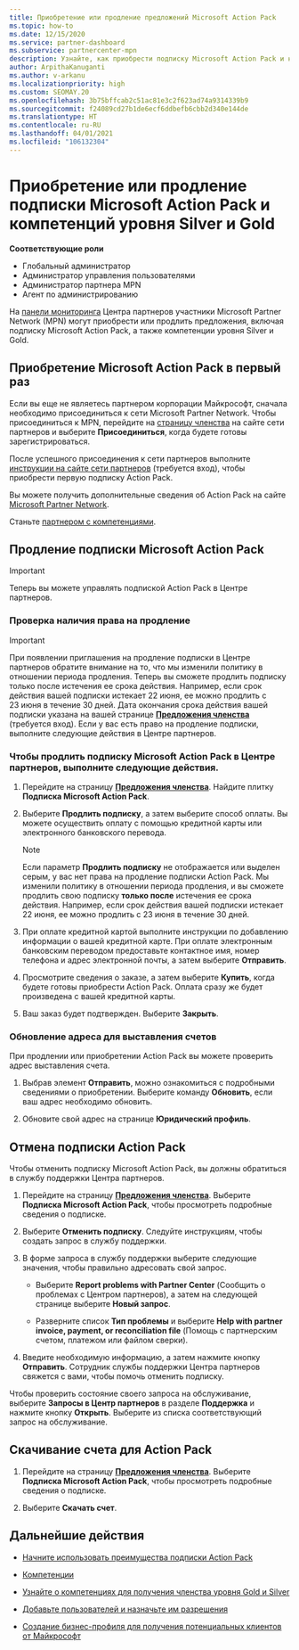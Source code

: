 ```yaml
---
title: Приобретение или продление предложений Microsoft Action Pack
ms.topic: how-to
ms.date: 12/15/2020
ms.service: partner-dashboard
ms.subservice: partnercenter-mpn
description: Узнайте, как приобрести подписку Microsoft Action Pack и начать использовать преимущества Action Pack. Также вы узнаете, как возобновить, отменить и просмотреть счет и выполнить многие другие действия.
author: ArpithaKanuganti
ms.author: v-arkanu
ms.localizationpriority: high
ms.custom: SEOMAY.20
ms.openlocfilehash: 3b75bffcab2c51ac81e3c2f623ad74a9314339b9
ms.sourcegitcommit: f24089cd27b1de6ecf6ddbefb6cbb2d340e144de
ms.translationtype: HT
ms.contentlocale: ru-RU
ms.lasthandoff: 04/01/2021
ms.locfileid: "106132304"
---
```

# <a name="buy-or-renew-a-microsoft-action-pack-subscription-or-silver-and-gold-competencies"></a>Приобретение или продление подписки Microsoft Action Pack и компетенций уровня Silver и Gold


**Соответствующие роли**

- Глобальный администратор
- Администратор управления пользователями
- Администратор партнера MPN
- Агент по администрированию


На [панели мониторинга](https://partner.microsoft.com/dashboard) Центра партнеров участники Microsoft Partner Network (MPN) могут приобрести или продлить предложения, включая подписку Microsoft Action Pack, а также компетенции уровня Silver и Gold.

## <a name="buy-microsoft-action-pack-for-the-first-time"></a>Приобретение Microsoft Action Pack в первый раз

Если вы еще не являетесь партнером корпорации Майкрософт, сначала необходимо присоединиться к сети Microsoft Partner Network. Чтобы присоединиться к MPN, перейдите на [страницу членства](https://partner.microsoft.com/membership) на сайте сети партнеров и выберите **Присоединиться**, когда будете готовы зарегистрироваться.

После успешного присоединения к сети партнеров выполните [инструкции на сайте сети партнеров](https://partner.microsoft.com/membership/action-pack) (требуется вход), чтобы приобрести первую подписку Action Pack. 

Вы можете получить дополнительные сведения об Action Pack на сайте [Microsoft Partner Network](https://partner.microsoft.com/membership/internal-use-software#simple-tab-content-3).

Станьте [партнером с компетенциями](https://partner.microsoft.com/membership/competencies). 

## <a name="renew-a-microsoft-action-pack-subscription"></a>Продление подписки Microsoft Action Pack

>[!IMPORTANT]
>Теперь вы можете управлять подпиской Action Pack в Центре партнеров.

### <a name="check-your-renewal-eligibility"></a>Проверка наличия права на продление

>[!IMPORTANT]
>При появлении приглашения на продление подписки в Центре партнеров обратите внимание на то, что мы изменили политику в отношении периода продления. Теперь вы сможете продлить подписку только после истечения ее срока действия. Например, если срок действия вашей подписки истекает 22 июня, ее можно продлить с 23 июня в течение 30 дней.
>Дата окончания срока действия вашей подписки указана на вашей странице [**Предложения членства**](https://partnercenter.microsoft.com/pcv/partnership/offers) (требуется вход). Если у вас есть право на продление подписки, выполните следующие действия в Центре партнеров.  

### <a name="to-renew-a-microsoft-action-pack-subscription-in-the-partner-center"></a>Чтобы продлить подписку Microsoft Action Pack в Центре партнеров, выполните следующие действия.

1. Перейдите на страницу [**Предложения членства**](https://partnercenter.microsoft.com/pcv/partnership/offers). Найдите плитку **Подписка Microsoft Action Pack**.  

2. Выберите **Продлить подписку**, а затем выберите способ оплаты. Вы можете осуществить оплату с помощью кредитной карты или электронного банковского перевода.

    >[!NOTE]
    >Если параметр **Продлить подписку** не отображается или выделен серым, у вас нет права на продление подписки Action Pack. Мы изменили политику в отношении периода продления, и вы сможете продлить свою подписку **только после** истечения ее срока действия. Например, если срок действия вашей подписки истекает 22 июня, ее можно продлить с 23 июня в течение 30 дней.  

3. При оплате кредитной картой выполните инструкции по добавлению информации о вашей кредитной карте. При оплате электронным банковским переводом предоставьте контактное имя, номер телефона и адрес электронной почты, а затем выберите **Отправить**.

4. Просмотрите сведения о заказе, а затем выберите **Купить**, когда будете готовы приобрести Action Pack. Оплата сразу же будет произведена с вашей кредитной карты.

5. Ваш заказ будет подтвержден. Выберите **Закрыть**.

### <a name="update-your-bill-to-address"></a>Обновление адреса для выставления счетов

При продлении или приобретении Action Pack вы можете проверить адрес выставления счета.

 1. Выбрав элемент **Отправить**, можно ознакомиться с подробными сведениями о приобретении. Выберите команду **Обновить**, если ваш адрес необходимо обновить.
  
 1. Обновите свой адрес на странице **Юридический профиль**.

## <a name="cancel-your-action-pack-subscription"></a>Отмена подписки Action Pack

Чтобы отменить подписку Microsoft Action Pack, вы должны обратиться в службу поддержки Центра партнеров.

1. Перейдите на страницу [**Предложения членства**](https://partnercenter.microsoft.com/pcv/partnership/offers). Выберите **Подписка Microsoft Action Pack**, чтобы просмотреть подробные сведения о подписке. 

3. Выберите **Отменить подписку**. Следуйте инструкциям, чтобы создать запрос в службу поддержки. 

4. В форме запроса в службу поддержки выберите следующие значения, чтобы правильно адресовать свой запрос.

    -  Выберите **Report problems with Partner Center** (Сообщить о проблемах с Центром партнеров), а затем на следующей странице выберите **Новый запрос**.

    -  Разверните список **Тип проблемы** и выберите **Help with partner invoice, payment, or reconciliation file** (Помощь с партнерским счетом, платежом или файлом сверки). 

5. Введите необходимую информацию, а затем нажмите кнопку **Отправить**. Сотрудник службы поддержки Центра партнеров свяжется с вами, чтобы помочь отменить подписку.

Чтобы проверить состояние своего запроса на обслуживание, выберите **Запросы в Центр партнеров** в разделе **Поддержка** и нажмите кнопку **Открыть**. Выберите из списка соответствующий запрос на обслуживание.  

## <a name="download-your-action-pack-invoice"></a>Скачивание счета для Action Pack

1. Перейдите на страницу [**Предложения членства**](https://partnercenter.microsoft.com/pcv/partnership/offers). Выберите **Подписка Microsoft Action Pack**, чтобы просмотреть подробные сведения о подписке. 

3. Выберите **Скачать счет**.
 
## <a name="next-steps"></a>Дальнейшие действия

-   [Начните использовать преимущества подписки Action Pack](manage-your-partner-network-benefits.md)

-   [Компетенции](learn-about-competencies.md)

-   [Узнайте о компетенциях для получения членства уровня Gold и Silver](https://partner.microsoft.com/membership/internal-use-software#simple-tab-content-2)

-   [Добавьте пользователей и назначьте им разрешения](create-user-accounts-and-set-permissions.md)

-   [Создание бизнес-профиля для получения потенциальных клиентов от Майкрософт](create-a-marketing-profile.md)

